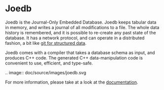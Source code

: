 Joedb
=====

Joedb is the Journal-Only Embedded Database. Joedb keeps tabular data in
memory, and writes a journal of all modifications to a file. The whole data
history is remembered, and it is possible to re-create any past state of the
database. It has a network protocol, and can operate in a distributed fashion,
a bit like [git for structured data](https://www.remi-coulom.fr/joedb/concurrency.html).

Joedb comes with a compiler that takes a database schema as input, and produces
C++ code. The generated C++ data-manipulation code is convenient to use,
efficient, and type-safe.

.. image:: doc/source/images/joedb.svg

For more information, please take at a look at the [documentation](https://www.remi-coulom.fr/joedb/intro.html).
